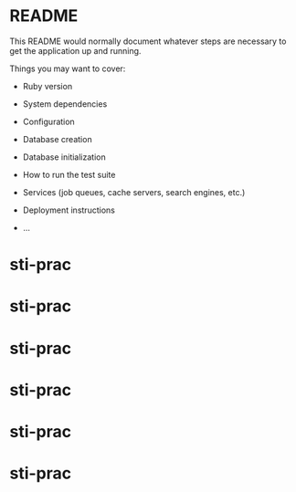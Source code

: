 # README

This README would normally document whatever steps are necessary to get the
application up and running.

Things you may want to cover:

* Ruby version

* System dependencies

* Configuration

* Database creation

* Database initialization

* How to run the test suite

* Services (job queues, cache servers, search engines, etc.)

* Deployment instructions

* ...
# sti-prac
# sti-prac
# sti-prac
# sti-prac
# sti-prac
# sti-prac
